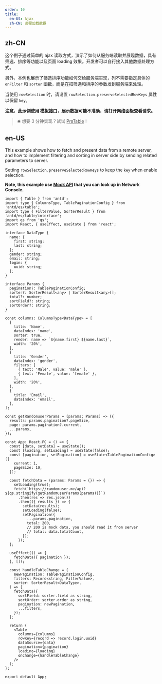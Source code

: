 ```yaml
---
order: 10
title:
  en-US: Ajax
  zh-CN: 远程加载数据
---
```


## zh-CN

这个例子通过简单的 ajax 读取方式，演示了如何从服务端读取并展现数据，具有筛选、排序等功能以及页面 loading 效果。开发者可以自行接入其他数据处理方式。

另外，本例也展示了筛选排序功能如何交给服务端实现，列不需要指定具体的 `onFilter` 和 `sorter` 函数，而是在把筛选和排序的参数发到服务端来处理。

当使用 `rowSelection` 时，请设置 `rowSelection.preserveSelectedRowKeys` 属性以保留 `key`。

**注意，此示例使用 [模拟接口](https://randomuser.me)，展示数据可能不准确，请打开网络面板查看请求。**

> 🛎️ 想要 3 分钟实现？试试 [ProTable](https://procomponents.ant.design/components/table)！

## en-US

This example shows how to fetch and present data from a remote server, and how to implement filtering and sorting in server side by sending related parameters to server.

Setting `rowSelection.preserveSelectedRowKeys` to keep the `key` when enable selection.

**Note, this example use [Mock API](https://randomuser.me) that you can look up in Network Console.**

```tsx
import { Table } from 'antd';
import type { ColumnsType, TablePaginationConfig } from 'antd/es/table';
import type { FilterValue, SorterResult } from 'antd/es/table/interface';
import qs from 'qs';
import React, { useEffect, useState } from 'react';

interface DataType {
  name: {
    first: string;
    last: string;
  };
  gender: string;
  email: string;
  login: {
    uuid: string;
  };
}

interface Params {
  pagination?: TablePaginationConfig;
  sorter?: SorterResult<any> | SorterResult<any>[];
  total?: number;
  sortField?: string;
  sortOrder?: string;
}

const columns: ColumnsType<DataType> = [
  {
    title: 'Name',
    dataIndex: 'name',
    sorter: true,
    render: name => `${name.first} ${name.last}`,
    width: '20%',
  },
  {
    title: 'Gender',
    dataIndex: 'gender',
    filters: [
      { text: 'Male', value: 'male' },
      { text: 'Female', value: 'female' },
    ],
    width: '20%',
  },
  {
    title: 'Email',
    dataIndex: 'email',
  },
];

const getRandomuserParams = (params: Params) => ({
  results: params.pagination?.pageSize,
  page: params.pagination?.current,
  ...params,
});

const App: React.FC = () => {
  const [data, setData] = useState();
  const [loading, setLoading] = useState(false);
  const [pagination, setPagination] = useState<TablePaginationConfig>({
    current: 1,
    pageSize: 10,
  });

  const fetchData = (params: Params = {}) => {
    setLoading(true);
    fetch(`https://randomuser.me/api?${qs.stringify(getRandomuserParams(params))}`)
      .then(res => res.json())
      .then(({ results }) => {
        setData(results);
        setLoading(false);
        setPagination({
          ...params.pagination,
          total: 200,
          // 200 is mock data, you should read it from server
          // total: data.totalCount,
        });
      });
  };

  useEffect(() => {
    fetchData({ pagination });
  }, []);

  const handleTableChange = (
    newPagination: TablePaginationConfig,
    filters: Record<string, FilterValue>,
    sorter: SorterResult<DataType>,
  ) => {
    fetchData({
      sortField: sorter.field as string,
      sortOrder: sorter.order as string,
      pagination: newPagination,
      ...filters,
    });
  };

  return (
    <Table
      columns={columns}
      rowKey={record => record.login.uuid}
      dataSource={data}
      pagination={pagination}
      loading={loading}
      onChange={handleTableChange}
    />
  );
};

export default App;
```
